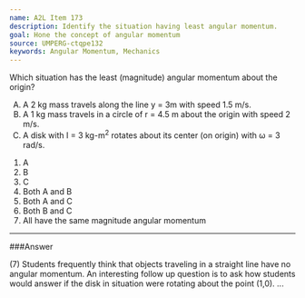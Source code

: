```yaml
---
name: A2L Item 173
description: Identify the situation having least angular momentum.
goal: Hone the concept of angular momentum
source: UMPERG-ctqpe132
keywords: Angular Momentum, Mechanics
---
```


Which situation has the least (magnitude) angular momentum about the
origin?

<ol type="A"> <li>A 2 kg mass travels along the line y = 3m with speed
1.5 m/s.</li> <li>A 1 kg mass travels in a circle of r = 4.5 m about the
origin with speed 2 m/s.</li> <li>A disk with I = 3 kg-m<sup>2</sup>
rotates about its center (on origin) with &omega; = 3 rad/s.</li> </ol>

1. A
2. B
3. C
4. Both A and B
5. Both A and C
6. Both B and C
7. All have the same magnitude angular momentum



<hr/>

###Answer

(7) Students frequently think that objects traveling in a straight line
have no angular momentum. An interesting follow up question is to ask
how students would answer if the disk in situation were rotating about
the point (1,0).
...
